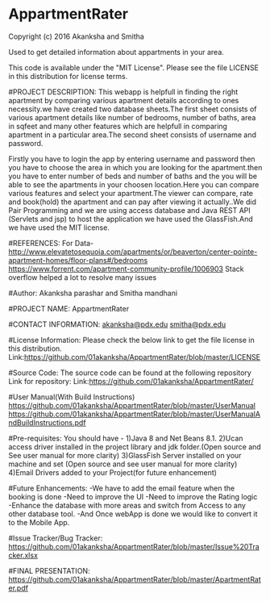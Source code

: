 # AppartmentRater
Copyright (c) 2016 Akanksha and Smitha

Used to get detailed information about appartments in your area.

This code is available under the "MIT License". Please see the file LICENSE in this distribution for license terms.

#PROJECT DESCRIPTION:
This webapp is helpfull in finding the right apartment by comparing various apartment details according to ones necessity.we have created two database sheets.The first sheet consists of various apartment details like number of bedrooms, number of baths, area in sqfeet and many other features which are helpfull in comparing apartment in a particular area.The second sheet consists of username and password. 

Firstly you have to login the app by entering username and password then you have to choose the area in which you are looking for the apartment.then you have to enter number of beds and number of baths and the you will be able to see the apartments in your choosen location.Here you can compare various features and select your apartment.The viewer can compare, rate and book(hold) the apartment and can pay after viewing it actually..We did Pair Programming and we are using access database and Java REST API (Servlets and jsp) to host the application we have used the GlassFish.And we have used the MIT license.

#REFERENCES:
For Data-
http://www.elevatetosequoia.com/apartments/or/beaverton/center-pointe-apartment-homes/floor-plans#/bedrooms
https://www.forrent.com/apartment-community-profile/1006903
Stack overflow helped a lot to resolve many issues

#Author:
Akanksha parashar and Smitha mandhani

#PROJECT NAME:
AppartmentRater

#CONTACT INFORMATION:
akanksha@pdx.edu
smitha@pdx.edu

#License Information: 
Please check the below link to get the file license in this distribution.
Link:https://github.com/01akanksha/AppartmentRater/blob/master/LICENSE

#Source Code: 
The source code can be found at the following repository Link for repository:
Link:https://github.com/01akanksha/AppartmentRater/

#User Manual(With Build Instructions)
https://github.com/01akanksha/AppartmentRater/blob/master/UserManual
https://github.com/01akanksha/AppartmentRater/blob/master/UserManualAndBuildInstructions.pdf

#Pre-requisites:
You should have -
1)Java 8 and Net Beans 8.1.
2)Ucan access driver installed in the project library and jdk folder.(Open source and See user manual for more clarity)
3)GlassFish Server installed on your machine and set (Open source and see user manual for more clarity)
4)Email Drivers added to your Project(for future enhancement)

#Future Enhancements:
-We have to add the email feature when the booking is done
-Need to improve the UI
-Need to improve the Rating logic
-Enhance the database with more areas and switch from Access to any other database tool.
-And Once webApp is done we would like to convert it to the Mobile App.

#Issue Tracker/Bug Tracker: 
https://github.com/01akanksha/AppartmentRater/blob/master/Issue%20Tracker.xlsx

#FINAL PRESENTATION:
https://github.com/01akanksha/AppartmentRater/blob/master/ApartmentRater.pdf
